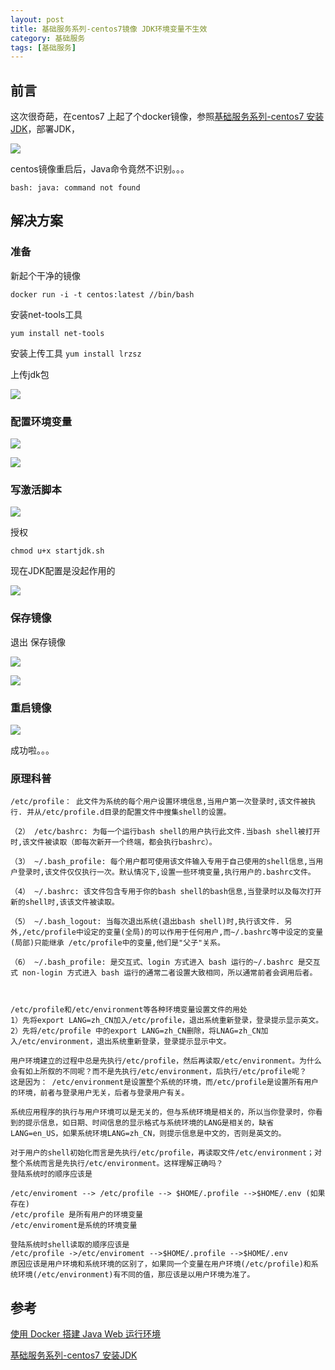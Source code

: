 ```yaml
---
layout: post
title: 基础服务系列-centos7镜像 JDK环境变量不生效
category: 基础服务 
tags: [基础服务]
---
```



## 前言

这次很奇葩，在centos7 上起了个docker镜像，参照[基础服务系列-centos7 安装JDK](https://my.oschina.net/wuxinshui/blog/1827946)，部署JDK，

![](https://oscimg.oschina.net/oscnet/68faecbcf75c2e4f5cca0ce393b791595e3.jpg)

centos镜像重启后，Java命令竟然不识别。。。

`bash: java: command not found`

## 解决方案

### 准备

新起个干净的镜像

`docker run -i -t centos:latest //bin/bash`

安装net-tools工具

`yum install net-tools`

安装上传工具 
`yum install lrzsz`

上传jdk包

![](https://oscimg.oschina.net/oscnet/192610cbf31d739dadcd71b0c676a7c06cc.jpg)

### 配置环境变量

![](https://oscimg.oschina.net/oscnet/7551129ea2a9965631ab7907bfce21400e1.jpg)

![](https://oscimg.oschina.net/oscnet/69cc45a3d6da84ef36343371c5c9839820a.jpg)

### 写激活脚本

![](https://oscimg.oschina.net/oscnet/437b2fcf5393d800bb1d5d5a841c6ed777c.jpg)

授权

`chmod u+x startjdk.sh`

现在JDK配置是没起作用的

![](https://oscimg.oschina.net/oscnet/8921dff02ad7a0940b7cb8a9ca21440bed3.jpg)



### 保存镜像

退出 保存镜像

![](https://oscimg.oschina.net/oscnet/2c35dc2a1c7423d436e1be0c4933bc5a7c6.jpg)

![](https://oscimg.oschina.net/oscnet/a9cb85ae2dd3635120ebe522e0837063c95.jpg)

### 重启镜像

![](https://oscimg.oschina.net/oscnet/d9fcc93a9d4c14807a3604fc9bd42936874.jpg)


成功啦。。。

### 原理科普

```
/etc/profile： 此文件为系统的每个用户设置环境信息,当用户第一次登录时,该文件被执行. 并从/etc/profile.d目录的配置文件中搜集shell的设置。

（2） /etc/bashrc: 为每一个运行bash shell的用户执行此文件.当bash shell被打开时,该文件被读取（即每次新开一个终端，都会执行bashrc）。

（3） ~/.bash_profile: 每个用户都可使用该文件输入专用于自己使用的shell信息,当用户登录时,该文件仅仅执行一次。默认情况下,设置一些环境变量,执行用户的.bashrc文件。

（4） ~/.bashrc: 该文件包含专用于你的bash shell的bash信息,当登录时以及每次打开新的shell时,该该文件被读取。

（5） ~/.bash_logout: 当每次退出系统(退出bash shell)时,执行该文件. 另外,/etc/profile中设定的变量(全局)的可以作用于任何用户,而~/.bashrc等中设定的变量(局部)只能继承 /etc/profile中的变量,他们是"父子"关系。

（6） ~/.bash_profile: 是交互式、login 方式进入 bash 运行的~/.bashrc 是交互式 non-login 方式进入 bash 运行的通常二者设置大致相同，所以通常前者会调用后者。



/etc/profile和/etc/environment等各种环境变量设置文件的用处
1）先将export LANG=zh_CN加入/etc/profile，退出系统重新登录，登录提示显示英文。
2）先将/etc/profile 中的export LANG=zh_CN删除，将LNAG=zh_CN加入/etc/environment，退出系统重新登录，登录提示显示中文。

用户环境建立的过程中总是先执行/etc/profile，然后再读取/etc/environment。为什么会有如上所叙的不同呢？而不是先执行/etc/environment，后执行/etc/profile呢？
这是因为： /etc/environment是设置整个系统的环境，而/etc/profile是设置所有用户的环境，前者与登录用户无关，后者与登录用户有关。

系统应用程序的执行与用户环境可以是无关的，但与系统环境是相关的，所以当你登录时，你看到的提示信息，如日期、时间信息的显示格式与系统环境的LANG是相关的，缺省LANG=en_US，如果系统环境LANG=zh_CN，则提示信息是中文的，否则是英文的。

对于用户的shell初始化而言是先执行/etc/profile，再读取文件/etc/environment；对整个系统而言是先执行/etc/environment。这样理解正确吗？
登陆系统时的顺序应该是

/etc/enviroment --> /etc/profile --> $HOME/.profile -->$HOME/.env (如果存在)
/etc/profile 是所有用户的环境变量
/etc/enviroment是系统的环境变量

登陆系统时shell读取的顺序应该是
/etc/profile ->/etc/enviroment -->$HOME/.profile -->$HOME/.env
原因应该是用户环境和系统环境的区别了，如果同一个变量在用户环境(/etc/profile)和系统环境(/etc/environment)有不同的值，那应该是以用户环境为准了。

```



## 参考

[使用 Docker 搭建 Java Web 运行环境](https://my.oschina.net/huangyong/blog/372491)

[基础服务系列-centos7 安装JDK](https://my.oschina.net/wuxinshui/blog/1827946)

